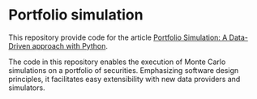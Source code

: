 # Portfolio simulation

This repository provide code for the article
<a href=" https://medium.com/@giuseppe.gelfusa94/portfolio-simulation-a-data-driven-approach-with-python-with-a-focus-on-software-design-6e731a6906f0">Portfolio Simulation: A Data-Driven approach with Python</a>.

The code in this repository enables the execution of Monte Carlo simulations on a portfolio of securities. Emphasizing software design principles, it facilitates easy extensibility with new data providers and simulators.